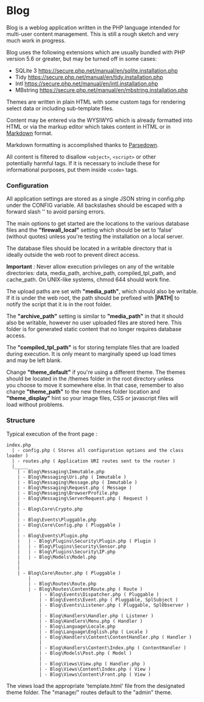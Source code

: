 # Blog

Blog is a weblog application written in the PHP language intended for  
multi-user content management. This is still a rough sketch and very  
much work in progress.

Blog uses the following extensions which are usually bundled with PHP  
version 5.6 or greater, but may be turned off in some cases:  

 - SQLite 3	https://secure.php.net/manual/en/sqlite.installation.php
 - Tidy		https://secure.php.net/manual/en/tidy.installation.php
 - Intl		https://secure.php.net/manual/en/intl.installation.php
 - MBstring	https://secure.php.net/manual/en/mbstring.installation.php

Themes are written in plain HTML with some custom tags for rendering  
select data or including sub-template files.

Content may be entered via the WYSIWYG which is already formatted into  
HTML or via the markup editor which takes content in HTML or in  
[Markdown](http://daringfireball.net/projects/markdown/) format.

Markdown formatting is accomplished thanks to 
[Parsedown](https://github.com/erusev/parsedown).

All content is filtered to disallow `<object>`, `<script>` or other  
potentially harmful tags. If it is necessary to include these for  
informational purposes, put them inside `<code>` tags.  

### Configuration

All application settings are stored as a single JSON string in config.php  
under the CONFIG variable. All backslashes should be escaped with a   
forward slash '\' to avoid parsing errors.

The main options to get started are the locations to the various database  
files and the **"firewall_local"** setting which should be set to 'false'  
(without quotes) unless you're testing the installation on a local server. 

The database files should be located in a writable directory that is  
ideally outside the web root to prevent direct access.

**Important** : Never allow execution privileges on any of the writable  
directories: data, media_path, archive_path, compiled_tpl_path, and  
cache_path. On UNIX-like systems, chmod 644 should work fine.  

The upload paths are set with **"media_path"**, which should also be writable.  
If it is under the web root, the path should be prefixed with **|PATH|** to  
notify the script that it is in the root folder.

The **"archive_path"** setting is similar to **"media_path"** in that it should  
also be writable, however no user uploaded files are stored here. This  
folder is for generated static content that no longer requires database  
access.

The **"compiled_tpl_path"** is for storing template files that are loaded  
during execution. It is only meant to marginally speed up load times  
and may be left blank.  

Change **"theme_default"** if you're using a different theme. The themes  
should be located in the /themes folder in the root directory unless  
you choose to move it somewhere else. In that case, remember to also  
change **"theme_path"** to the new themes folder location and  
**"theme_display"** hint so your image files, CSS or javascript files will  
load without problems.  



### Structure 

Typical execution of the front page : 

```
index.php
  | - config.php ( Stores all configuration options and the class loader )
  | - routes.php ( Application URI routes sent to the router )
  |_____
	| - Blog\Messaging\Immutable.php
	| - Blog\Messaging\Uri.php ( Immutable )
	| - Blog\Messaging\Message.php ( Immutable )
	| - Blog\Messaging\Request.php ( Message )
	| - Blog\Messaging\BrowserProfile.php
	| - Blog\Messaging\ServerRequest.php ( Request )
	| 
	| - Blog\Core\Crypto.php
	| 
	| - Blog\Events\Pluggable.php
	| - Blog\Core\Config.php ( Pluggable )
	| 
	| - Blog\Events\Plugin.php
	|	| - Blog\Plugins\Security\Plugin.php ( Plugin )
	|	| - Blog\Plugins\Security\Sensor.php
	|	| - Blog\Plugins\Security\IP.php
	|	| - Blog\Models\Model.php
	|
	| 
	| - Blog\Core\Router.php ( Pluggable )
		|
		| - Blog\Routes\Route.php
		| - Blog\Routes\ContentRoute.php ( Route )
			| - Blog\Events\Dispatcher.php ( Pluggable )
			| - Blog\Events\Event.php ( Pluggable, SplSubject )
			| - Blog\Events\Listener.php ( Pluggable, SplObserver )
			|
			| - Blog\Handlers\Handler.php ( Listener )
			| - Blog\Handlers\Menu.php ( Handler )
			| - Blog\Language\Locale.php 
			| - Blog\Language\English.php ( Locale )
			| - Blog\Handlers\Content\ContentHandler.php ( Handler )
			| 
			| - Blog\Handlers\Content\Index.php ( ContentHandler )
			| - Blog\Models\Post.php ( Model )
			| 
			| - Blog\Views\View.php ( Handler.php )
			| - Blog\Views\Content\Index.php ( View )
			| - Blog\Views\Content\Front.php ( View )  

```

The views load the appropriate 'template.html' file from the designated  
theme folder. The "manage/" routes default to the "admin" theme.
